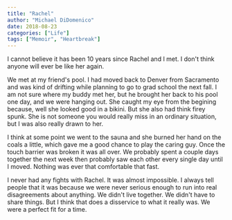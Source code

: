 ```yaml
---
title: "Rachel"
author: "Michael DiDomenico"
date: 2018-08-23
categories: ["Life"]
tags: ["Memoir", "Heartbreak"]
---
```


I cannot believe it has been 10 years since Rachel and I met. I don't think anyone will ever be like her again. 

We met at my friend's pool. I had moved back to Denver from Sacramento and was kind of drifting while planning to go to grad school the next fall. I am not sure where my buddy met her, but he brought her back to his pool one day, and we were hanging out. She caught my eye from the begining because, well she looked good in a bikini. But she also had think firey spunk. She is not someone you would really miss in an ordinary situation, but I was also really drawn to her. 

I think at some point we went to the sauna and she burned her hand on the coals a little, which gave me a good chance to play the caring guy. Once the touch barrier was broken it was all over. We probably spent a couple days together the next week then probably saw each other every single day until I moved. Nothing was ever that comfortable that fast.

I never had any fights with Rachel. It was almost impossible. I always tell people that it was because we were never serious enough to run into real disagreements about anything. We didn't live together. We didn't have to share things. But I think that does a disservice to what it really was. We were a perfect fit for a time. 


